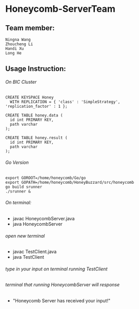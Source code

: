 # Honeycomb-ServerTeam
## Team member:
  	Ningna Wang
  	Zhoucheng Li
  	Handi Xu
  	Long He
  	
  	
## Usage Instruction:
###### On BIC Cluster
```
CREATE KEYSPACE Honey
  WITH REPLICATION = { 'class' : 'SimpleStrategy', 'replication_factor' : 1 };

CREATE TABLE honey.data (
  id int PRIMARY KEY,
  path varchar
);

CREATE TABLE honey.result (
  id int PRIMARY KEY,
  path varchar
);
```

###### Go Version
```
export GOROOT=/home/honeycomb/Go/go
export GOPATH=/home/honeycomb/HoneyBuzzard/src/honeycomb
go build srunner
./srunner &
```

###### On terminal:
- javac HoneycombServer.java
- java HoneycombServer

###### open new terminal
- javac TestClient.java
- java TestClient

###### type in your input on terminal running TestClient
###### terminal that running HoneycombServer will response 
- "Honeycomb Server has received your input!"
   
